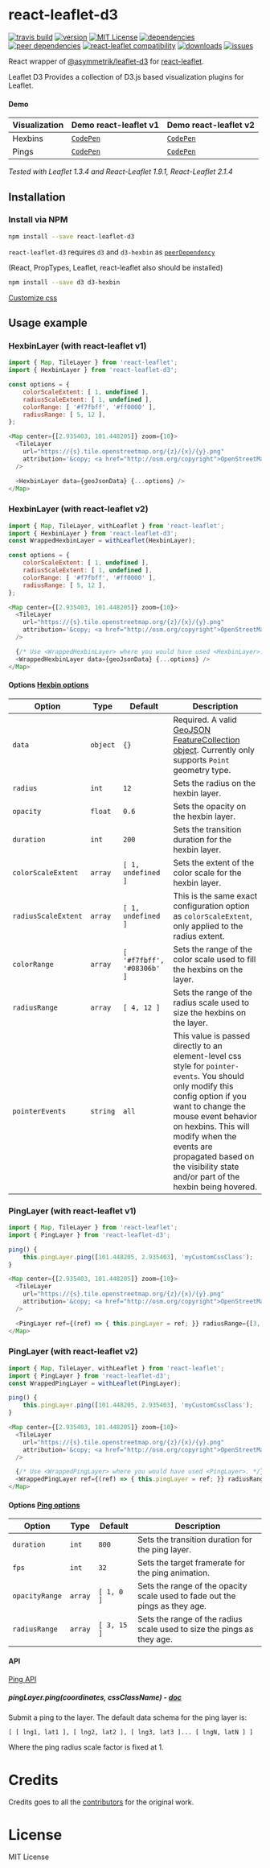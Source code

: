 # react-leaflet-d3

[![travis build](https://img.shields.io/travis/mhasbie/react-leaflet-d3.svg?style=plastic)](https://travis-ci.org/mhasbie/react-leaflet-d3)
[![version](https://img.shields.io/npm/v/react-leaflet-d3.svg?style=plastic)](http://npm.im/react-leaflet-d3)
[![MIT License](https://img.shields.io/npm/l/react-leaflet-d3.svg?style=plastic)](http://opensource.org/licenses/MIT)
[![dependencies](https://img.shields.io/david/mhasbie/react-leaflet-d3.svg?style=plastic)](https://david-dm.org/mhasbie/react-leaflet-d3)
[![peer dependencies](https://img.shields.io/david/peer/mhasbie/react-leaflet-d3.svg?style=plastic)](https://david-dm.org/mhasbie/react-leaflet-d3?type=peer)
[![react-leaflet compatibility](https://img.shields.io/npm/dependency-version/react-leaflet-d3/peer/react-leaflet.svg?style=plastic)](https://github.com/mhasbie/react-leaflet-d3)
[![downloads](https://img.shields.io/npm/dt/react-leaflet-d3.svg?style=plastic)](http://npm-stat.com/charts.html?package=react-leaflet-d3&from=2018-01-01)
[![issues](https://img.shields.io/github/issues/mhasbie/react-leaflet-d3.svg?style=plastic)](https://github.com/mhasbie/react-leaflet-d3/issues)


React wrapper of [@asymmetrik/leaflet-d3](https://github.com/Asymmetrik/leaflet-d3)
for [react-leaflet](https://github.com/PaulLeCam/react-leaflet).

Leaflet D3 Provides a collection of D3.js based visualization plugins for Leaflet.


#### Demo

| Visualization	| Demo react-leaflet v1									| Demo react-leaflet v2 								|
| ---			| ---													| ---													|
| Hexbins		| [`CodePen`](https://codepen.io/m_hasbie/pen/yGQgoV)	| [`CodePen`](https://codepen.io/m_hasbie/pen/wRQgpB)	|
| Pings			| [`CodePen`](https://codepen.io/m_hasbie/pen/oJQBpP)	| [`CodePen`](https://codepen.io/m_hasbie/pen/zyMNJR)	|

*Tested with Leaflet 1.3.4 and React-Leaflet 1.9.1, React-Leaflet 2.1.4*


## Installation

### Install via NPM

```bash
npm install --save react-leaflet-d3
```

`react-leaflet-d3` requires `d3` and `d3-hexbin` as [`peerDependency`](https://docs.npmjs.com/files/package.json#peerdependencies)

(React, PropTypes, Leaflet, react-leaflet also should be installed)
```bash
npm install --save d3 d3-hexbin
```

[Customize css](https://github.com/Asymmetrik/leaflet-d3#styling-1)


## Usage example

### HexbinLayer (with react-leaflet v1)

```javascript
import { Map, TileLayer } from 'react-leaflet';
import { HexbinLayer } from 'react-leaflet-d3';

const options = {
	colorScaleExtent: [ 1, undefined ],
	radiusScaleExtent: [ 1, undefined ],
	colorRange: [ '#f7fbff', '#ff0000' ],
	radiusRange: [ 5, 12 ],
};

<Map center={[2.935403, 101.448205]} zoom={10}>
  <TileLayer
    url="https://{s}.tile.openstreetmap.org/{z}/{x}/{y}.png"
    attribution='&copy; <a href="http://osm.org/copyright">OpenStreetMap</a> contributors'
  />

  <HexbinLayer data={geoJsonData} {...options} />
</Map>
```

### HexbinLayer (with react-leaflet v2)

```javascript
import { Map, TileLayer, withLeaflet } from 'react-leaflet';
import { HexbinLayer } from 'react-leaflet-d3';
const WrappedHexbinLayer = withLeaflet(HexbinLayer);

const options = {
	colorScaleExtent: [ 1, undefined ],
	radiusScaleExtent: [ 1, undefined ],
	colorRange: [ '#f7fbff', '#ff0000' ],
	radiusRange: [ 5, 12 ],
};

<Map center={[2.935403, 101.448205]} zoom={10}>
  <TileLayer
    url="https://{s}.tile.openstreetmap.org/{z}/{x}/{y}.png"
    attribution='&copy; <a href="http://osm.org/copyright">OpenStreetMap</a> contributors'
  />

  {/* Use <WrappedHexbinLayer> where you would have used <HexbinLayer>. */}
  <WrappedHexbinLayer data={geoJsonData} {...options} />
</Map>
```

#### Options [Hexbin options](https://github.com/Asymmetrik/leaflet-d3#options)

Option          | Type      | Default | Description
--------------- | --------- | ------- | -------------
`data`          | `object`  | `{}`    | Required. A valid [GeoJSON FeatureCollection object](http://geojson.org/geojson-spec.html). Currently only supports `Point` geometry type.
`radius`        | `int`     | `12`    | Sets the radius on the hexbin layer.
`opacity`       | `float`   | `0.6`   | Sets the opacity on the hexbin layer.
`duration`      | `int`     | `200`   | Sets the transition duration for the hexbin layer.
`colorScaleExtent`   | `array`   | `[ 1, undefined ]`    | Sets the extent of the color scale for the hexbin layer.
`radiusScaleExtent`   | `array`   | `[ 1, undefined ]`    | This is the same exact configuration option as `colorScaleExtent`, only applied to the radius extent.
`colorRange`   | `array`   | `[ '#f7fbff', '#08306b' ]`    | Sets the range of the color scale used to fill the hexbins on the layer.
`radiusRange`   | `array`   | `[ 4, 12 ]`    | Sets the range of the radius scale used to size the hexbins on the layer.
`pointerEvents` |  `string`     | `all`    | This value is passed directly to an element-level css style for `pointer-events`. You should only modify this config option if you want to change the mouse event behavior on hexbins. This will modify when the events are propagated based on the visibility state and/or part of the hexbin being hovered.


### PingLayer (with react-leaflet v1)

```javascript
import { Map, TileLayer } from 'react-leaflet';
import { PingLayer } from 'react-leaflet-d3';

ping() {
	this.pingLayer.ping([101.448205, 2.935403], 'myCustomCssClass');
}

<Map center={[2.935403, 101.448205]} zoom={10}>
  <TileLayer
    url="https://{s}.tile.openstreetmap.org/{z}/{x}/{y}.png"
    attribution='&copy; <a href="http://osm.org/copyright">OpenStreetMap</a> contributors'
  />

  <PingLayer ref={(ref) => { this.pingLayer = ref; }} radiusRange={[3, 50]} />
</Map>
```


### PingLayer (with react-leaflet v2)

```javascript
import { Map, TileLayer, withLeaflet } from 'react-leaflet';
import { PingLayer } from 'react-leaflet-d3';
const WrappedPingLayer = withLeaflet(PingLayer);

ping() {
	this.pingLayer.ping([101.448205, 2.935403], 'myCustomCssClass');
}

<Map center={[2.935403, 101.448205]} zoom={10}>
  <TileLayer
    url="https://{s}.tile.openstreetmap.org/{z}/{x}/{y}.png"
    attribution='&copy; <a href="http://osm.org/copyright">OpenStreetMap</a> contributors'
  />

  {/* Use <WrappedPingLayer> where you would have used <PingLayer>. */}
  <WrappedPingLayer ref={(ref) => { this.pingLayer = ref; }} radiusRange={[3, 50]} />
</Map>
```

#### Options [Ping options](https://github.com/Asymmetrik/leaflet-d3#options-1)

Option          | Type      | Default | Description
--------------- | --------- | ------- | -------------
`duration`      | `int`     | `800 `  | Sets the transition duration for the ping layer.
`fps`           | `int`     | `32`    | Sets the target framerate for the ping animation.
`opacityRange`  | `array`   | `[ 1, 0 ]`    | Sets the range of the opacity scale used to fade out the pings as they age.
`radiusRange`   | `array`   | `[ 3, 15 ]`    | Sets the range of the radius scale used to size the pings as they age.


#### API 

[Ping API](https://github.com/Asymmetrik/leaflet-d3#lpinglayer)

##### pingLayer.ping(coordinates, cssClassName) - [doc](https://github.com/Asymmetrik/leaflet-d3#pinglayerpingvalue-)

Submit a ping to the layer. The default data schema for the ping layer is:

`[ [ lng1, lat1 ], [ lng2, lat2 ], [ lng3, lat3 ]... [ lngN, latN ] ]`

Where the ping radius scale factor is fixed at 1.



# Credits
Credits goes to all the [contributors](https://github.com/Asymmetrik/leaflet-d3/graphs/contributors) for the original work.

# License

MIT License
